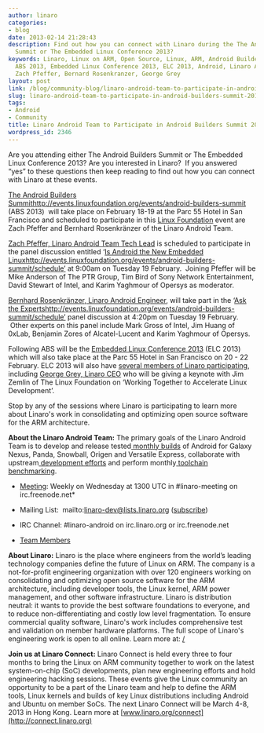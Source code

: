 ```yaml
---
author: linaro
categories:
- blog
date: 2013-02-14 21:28:43
description: Find out how you can connect with Linaro during the The Android Builders
  Summit or The Embedded Linux Conference 2013?
keywords: Linaro, Linux on ARM, Open Source, Linux, ARM, Android Builders Summit 2013,
  ABS 2013, Embedded Linux Conference 2013, ELC 2013, Android, Linaro Android Team,
  Zach Pfeffer, Bernard Rosenkranzer, George Grey
layout: post
link: /blog/community-blog/linaro-android-team-to-participate-in-android-builders-summit-2013/
slug: linaro-android-team-to-participate-in-android-builders-summit-2013
tags:
- Android
- Community
title: Linaro Android Team to Participate in Android Builders Summit 2013
wordpress_id: 2346
---
```


Are you attending either The Android Builders Summit or The Embedded Linux Conference 2013? Are you interested in Linaro?  If you answered “yes” to these questions then keep reading to find out how you can connect with Linaro at these events.

[The Android Builders Summit]()http://events.linuxfoundation.org/events/android-builders-summit (ABS 2013)  will take place on February 18-19 at the Parc 55 Hotel in San Francisco and scheduled to participate in this [Linux Foundation](http://www.linuxfoundation.org/) event are Zach Pfeffer and Bernhard Rosenkränzer of the Linaro Android Team.

[Zach Pfeffer, Linaro Android Team Tech Lead](/about/) is scheduled to participate in the panel discussion entitled ‘[Is Android the New Embedded Linux]()http://events.linuxfoundation.org/events/android-builders-summit/schedule’ at 9:00am on Tuesday 19 February.  Joining Pfeffer will be Mike Anderson of The PTR Group, Tim Bird of Sony Network Entertainment, David Stewart of Intel, and Karim Yaghmour of Opersys as moderator.

[Bernhard Rosenkränzer, Linaro Android Engineer](/about/), will take part in the ‘[Ask the Experts]()http://events.linuxfoundation.org/events/android-builders-summit/schedule’ panel discussion at 4:20pm on Tuesday 19 February.  Other experts on this panel include Mark Gross of Intel, Jim Huang of 0xLab, Benjamin Zores of Alcatel-Lucent and Karim Yaghmour of Opersys.

Following ABS will be the [Embedded Linux Conference 2013](http://events.linuxfoundation.org/events/embedded-linux-conference) (ELC 2013) which will also take place at the Parc 55 Hotel in San Francisco on 20 - 22 February. ELC 2013 will also have [several members of Linaro participating](/blog/), including [George Grey, Linaro CEO](/about/executive/) who will be giving a keynote with Jim Zemlin of The Linux Foundation on ‘Working Together to Accelerate Linux Development’.

Stop by any of the sessions where Linaro is participating to learn more about Linaro's work in consolidating and optimizing open source software for the ARM architecture.

**About the Linaro Android Team:**
The primary goals of the Linaro Android Team is to develop and release tested[ monthly builds](http://releases.linaro.org/) of Android for Galaxy Nexus, Panda, Snowball, Origen and Versatile Express, collaborate with upstream[ development efforts](https://wiki.linaro.org/Platform/Android/UpstreamWork) and perform monthly[ toolchain benchmarking](https://wiki.linaro.org/Platform/Android/AndroidToolchainBenchmarking).




  * [Meeting](https://wiki.linaro.org/Platform/Android/Meetings): Weekly on Wednesday at 1300 UTC in #linaro-meeting on irc.freenode.net*


  * Mailing List:  mailto:linaro-dev@lists.linaro.org ([subscribe](http://lists.linaro.org/mailman/listinfo/linaro-dev))


  * IRC Channel: #linaro-android on irc.linaro.org or irc.freenode.net


  * [Team Members](/about/)


**About Linaro:**
Linaro is the place where engineers from the world’s leading technology companies define the future of Linux on ARM. The company is a not-for-profit engineering organization with over 120 engineers working on consolidating and optimizing open source software for the ARM architecture, including developer tools, the Linux kernel, ARM power management, and other software infrastructure. Linaro is distribution neutral: it wants to provide the best software foundations to everyone, and to reduce non-differentiating and costly low level fragmentation. To ensure commercial quality software, Linaro's work includes comprehensive test and validation on member hardware platforms. The full scope of Linaro's engineering work is open to all online.
Learn more at: [/](/)

**Join us at Linaro Connect:**
Linaro Connect is held every three to four months to bring the Linux on ARM community together to work on the latest system-on-chip (SoC) developments, plan new engineering efforts and hold engineering hacking sessions. These events give the Linux community an opportunity to be a part of the Linaro team and help to define the ARM tools, Linux kernels and builds of key Linux distributions including Android and Ubuntu on member SoCs. The next Linaro Connect will be March 4-8, 2013 in Hong Kong. Learn more at [www.linaro.org/connect](http://connect.linaro.org)
